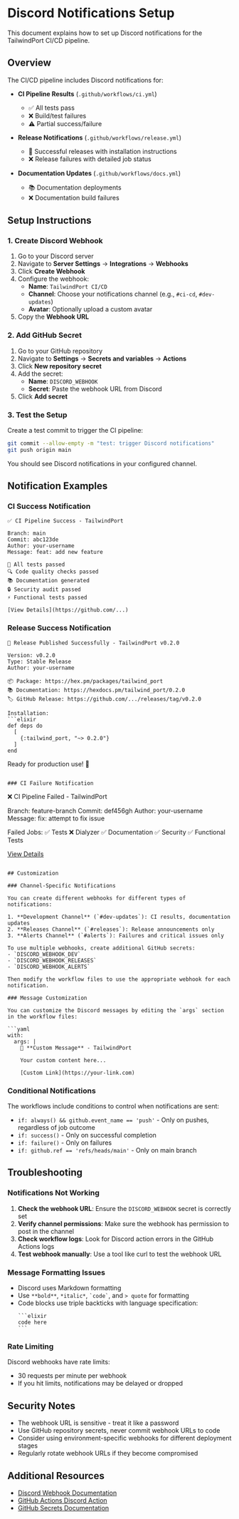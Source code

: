 # Discord Notifications Setup

This document explains how to set up Discord notifications for the TailwindPort CI/CD pipeline.

## Overview

The CI/CD pipeline includes Discord notifications for:

- **CI Pipeline Results** (`.github/workflows/ci.yml`)
  - ✅ All tests pass
  - ❌ Build/test failures
  - ⚠️ Partial success/failure

- **Release Notifications** (`.github/workflows/release.yml`)
  - 🎉 Successful releases with installation instructions
  - ❌ Release failures with detailed job status

- **Documentation Updates** (`.github/workflows/docs.yml`)
  - 📚 Documentation deployments
  - ❌ Documentation build failures

## Setup Instructions

### 1. Create Discord Webhook

1. Go to your Discord server
2. Navigate to **Server Settings** → **Integrations** → **Webhooks**
3. Click **Create Webhook**
4. Configure the webhook:
   - **Name**: `TailwindPort CI/CD`
   - **Channel**: Choose your notifications channel (e.g., `#ci-cd`, `#dev-updates`)
   - **Avatar**: Optionally upload a custom avatar
5. Copy the **Webhook URL**

### 2. Add GitHub Secret

1. Go to your GitHub repository
2. Navigate to **Settings** → **Secrets and variables** → **Actions**
3. Click **New repository secret**
4. Add the secret:
   - **Name**: `DISCORD_WEBHOOK`
   - **Secret**: Paste the webhook URL from Discord
5. Click **Add secret**

### 3. Test the Setup

Create a test commit to trigger the CI pipeline:

```bash
git commit --allow-empty -m "test: trigger Discord notifications"
git push origin main
```

You should see Discord notifications in your configured channel.

## Notification Examples

### CI Success Notification
```
✅ CI Pipeline Success - TailwindPort

Branch: main
Commit: abc123de
Author: your-username
Message: feat: add new feature

🧪 All tests passed
🔍 Code quality checks passed
📚 Documentation generated
🔒 Security audit passed
⚡ Functional tests passed

[View Details](https://github.com/...)
```

### Release Success Notification
```
🎉 Release Published Successfully - TailwindPort v0.2.0

Version: v0.2.0
Type: Stable Release
Author: your-username

📦 Package: https://hex.pm/packages/tailwind_port
📚 Documentation: https://hexdocs.pm/tailwind_port/0.2.0
🏷️ GitHub Release: https://github.com/.../releases/tag/v0.2.0

Installation:
```elixir
def deps do
  [
    {:tailwind_port, "~> 0.2.0"}
  ]
end
```

Ready for production use! 🚀
```

### CI Failure Notification
```
❌ CI Pipeline Failed - TailwindPort

Branch: feature-branch
Commit: def456gh
Author: your-username
Message: fix: attempt to fix issue

Failed Jobs:
✅ Tests
❌ Dialyzer
✅ Documentation
✅ Security
✅ Functional Tests

[View Details](https://github.com/...)
```

## Customization

### Channel-Specific Notifications

You can create different webhooks for different types of notifications:

1. **Development Channel** (`#dev-updates`): CI results, documentation updates
2. **Releases Channel** (`#releases`): Release announcements only
3. **Alerts Channel** (`#alerts`): Failures and critical issues only

To use multiple webhooks, create additional GitHub secrets:
- `DISCORD_WEBHOOK_DEV`
- `DISCORD_WEBHOOK_RELEASES`
- `DISCORD_WEBHOOK_ALERTS`

Then modify the workflow files to use the appropriate webhook for each notification.

### Message Customization

You can customize the Discord messages by editing the `args` section in the workflow files:

```yaml
with:
  args: |
    🎯 **Custom Message** - TailwindPort
    
    Your custom content here...
    
    [Custom Link](https://your-link.com)
```

### Conditional Notifications

The workflows include conditions to control when notifications are sent:

- `if: always() && github.event_name == 'push'` - Only on pushes, regardless of job outcome
- `if: success()` - Only on successful completion
- `if: failure()` - Only on failures
- `if: github.ref == 'refs/heads/main'` - Only on main branch

## Troubleshooting

### Notifications Not Working

1. **Check the webhook URL**: Ensure the `DISCORD_WEBHOOK` secret is correctly set
2. **Verify channel permissions**: Make sure the webhook has permission to post in the channel
3. **Check workflow logs**: Look for Discord action errors in the GitHub Actions logs
4. **Test webhook manually**: Use a tool like curl to test the webhook URL

### Message Formatting Issues

- Discord uses Markdown formatting
- Use `**bold**`, `*italic*`, `` `code` ``, and `> quote` for formatting
- Code blocks use triple backticks with language specification:
  ````
  ```elixir
  code here
  ```
  ````

### Rate Limiting

Discord webhooks have rate limits:
- 30 requests per minute per webhook
- If you hit limits, notifications may be delayed or dropped

## Security Notes

- The webhook URL is sensitive - treat it like a password
- Use GitHub repository secrets, never commit webhook URLs to code
- Consider using environment-specific webhooks for different deployment stages
- Regularly rotate webhook URLs if they become compromised

## Additional Resources

- [Discord Webhook Documentation](https://discord.com/developers/docs/resources/webhook)
- [GitHub Actions Discord Action](https://github.com/Ilshidur/action-discord)
- [GitHub Secrets Documentation](https://docs.github.com/en/actions/security-guides/encrypted-secrets)